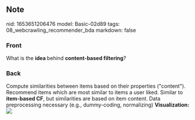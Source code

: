 ## Note
nid: 1653651206476
model: Basic-02d89
tags: 08_webcrawling_recommender_bda
markdown: false

### Front
What is the <b>idea </b>behind <b>content-based filtering</b>?

### Back
Compute similarities between items based on their properties
("content"). Recommend items which are most similar to items a user
liked. Similar to <b>item-based CF</b>, but similarities are based
on item content. Data preprocessing necessary (e.g., dummy-coding,
normalizing) <b>Visualization:</b> <img src= 
"paste-82ef8358de6d0b6dfc95e6c411b0e822ffabb0b4.jpg">
